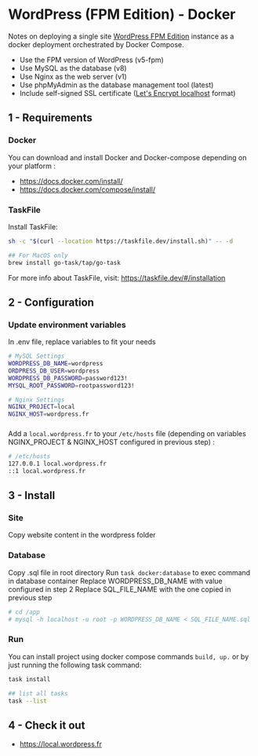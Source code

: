 # WordPress (FPM Edition) - Docker

Notes on deploying a single site [WordPress FPM Edition](https://hub.docker.com/_/wordpress/) instance as a docker deployment orchestrated by Docker Compose.

- Use the FPM version of WordPress (v5-fpm)
- Use MySQL as the database (v8)
- Use Nginx as the web server (v1)
- Use phpMyAdmin as the database management tool (latest)
- Include self-signed SSL certificate ([Let's Encrypt localhost](https://letsencrypt.org/docs/certificates-for-localhost/) format)

## 1 - Requirements

### Docker
You can download and install Docker and Docker-compose depending on your platform :

- https://docs.docker.com/install/
- https://docs.docker.com/compose/install/


### TaskFile
Install TaskFile:
 ```bash
 sh -c "$(curl --location https://taskfile.dev/install.sh)" -- -d
 
 ## For MacOS only
 brew install go-task/tap/go-task
 ```
For more info about TaskFile, visit: https://taskfile.dev/#/installation


## 2 - Configuration
### Update environment variables
In .env file, replace variables to fit your needs
 ```bash
# MySQL Settings
WORDPRESS_DB_NAME=wordpress
ORDPRESS_DB_USER=wordpress
WORDPRESS_DB_PASSWORD=password123!
MYSQL_ROOT_PASSWORD=rootpassword123!

# Nginx Settings
NGINX_PROJECT=local
NGINX_HOST=wordpress.fr
 ```

### 
Add a `local.wordpress.fr` to your `/etc/hosts` file (depending on variables NGINX_PROJECT & NGINX_HOST configured in previous step) :
 ```bash
# /etc/hosts
 127.0.0.1 local.wordpress.fr
 ::1 local.wordpress.fr
 ```


## 3 - Install

### Site
Copy website content in the wordpress folder

### Database
Copy .sql file in root directory 
Run `task docker:database` to exec command in database container
Replace WORDPRESS_DB_NAME with value configured in step 2
Replace SQL_FILE_NAME with the one copied in previous step 
 ```bash
# cd /app 
# mysql -h localhost -u root -p WORDPRESS_DB_NAME < SQL_FILE_NAME.sql
 ```


### Run
You can install project using docker compose commands `build, up.` or by just running the following task command:
 ```bash
 task install
 
 ## list all tasks
 task --list
 ```

## 4 - Check it out
- https://local.wordpress.fr